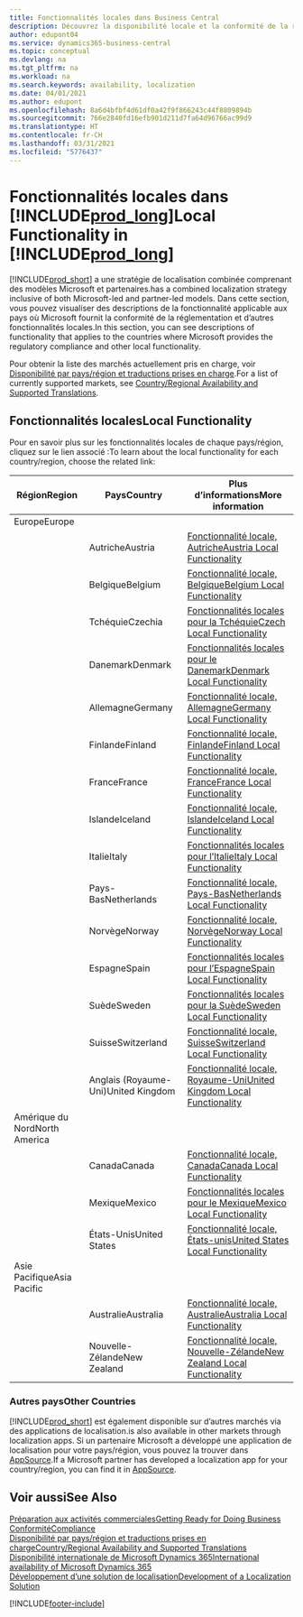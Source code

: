 ```yaml
---
title: Fonctionnalités locales dans Business Central
description: Découvrez la disponibilité locale et la conformité de la réglementation de Business Central pour les pays où Microsoft offre les fonctionnalités locales.
author: edupont04
ms.service: dynamics365-business-central
ms.topic: conceptual
ms.devlang: na
ms.tgt_pltfrm: na
ms.workload: na
ms.search.keywords: availability, localization
ms.date: 04/01/2021
ms.author: edupont
ms.openlocfilehash: 8a6d4bfbf4d61df0a42f9f866243c44f8809894b
ms.sourcegitcommit: 766e2840fd16efb901d211d7fa64d96766ac99d9
ms.translationtype: HT
ms.contentlocale: fr-CH
ms.lasthandoff: 03/31/2021
ms.locfileid: "5776437"
---
```

# <a name="local-functionality-in-prod_long"></a><span data-ttu-id="58334-103">Fonctionnalités locales dans [!INCLUDE[prod_long](includes/prod_long.md)]</span><span class="sxs-lookup"><span data-stu-id="58334-103">Local Functionality in [!INCLUDE[prod_long](includes/prod_long.md)]</span></span>

[!INCLUDE[prod_short](includes/prod_short.md)] <span data-ttu-id="58334-104">a une stratégie de localisation combinée comprenant des modèles Microsoft et partenaires.</span><span class="sxs-lookup"><span data-stu-id="58334-104">has a combined localization strategy inclusive of both Microsoft-led and partner-led models.</span></span> <span data-ttu-id="58334-105">Dans cette section, vous pouvez visualiser des descriptions de la fonctionnalité applicable aux pays où Microsoft fournit la conformité de la réglementation et d’autres fonctionnalités locales.</span><span class="sxs-lookup"><span data-stu-id="58334-105">In this section, you can see descriptions of functionality that applies to the countries where Microsoft provides the regulatory compliance and other local functionality.</span></span>  

<span data-ttu-id="58334-106">Pour obtenir la liste des marchés actuellement pris en charge, voir [Disponibilité par pays/région et traductions prises en charge](/dynamics365/business-central/dev-itpro/compliance/apptest-countries-and-translations?toc=/dynamics365/business-central/toc.json).</span><span class="sxs-lookup"><span data-stu-id="58334-106">For a list of currently supported markets, see [Country/Regional Availability and Supported Translations](/dynamics365/business-central/dev-itpro/compliance/apptest-countries-and-translations?toc=/dynamics365/business-central/toc.json).</span></span>  

## <a name="local-functionality"></a><span data-ttu-id="58334-107">Fonctionnalités locales</span><span class="sxs-lookup"><span data-stu-id="58334-107">Local Functionality</span></span>

<span data-ttu-id="58334-108">Pour en savoir plus sur les fonctionnalités locales de chaque pays/région, cliquez sur le lien associé :</span><span class="sxs-lookup"><span data-stu-id="58334-108">To learn about the local functionality for each country/region, choose the related link:</span></span>

| <span data-ttu-id="58334-109">Région</span><span class="sxs-lookup"><span data-stu-id="58334-109">Region</span></span> | <span data-ttu-id="58334-110">Pays</span><span class="sxs-lookup"><span data-stu-id="58334-110">Country</span></span> | <span data-ttu-id="58334-111">Plus d’informations</span><span class="sxs-lookup"><span data-stu-id="58334-111">More information</span></span> |
| --- | --- |--- |
| <span data-ttu-id="58334-112">Europe</span><span class="sxs-lookup"><span data-stu-id="58334-112">Europe</span></span> |  | |
|        | <span data-ttu-id="58334-113">Autriche</span><span class="sxs-lookup"><span data-stu-id="58334-113">Austria</span></span> | [<span data-ttu-id="58334-114">Fonctionnalité locale, Autriche</span><span class="sxs-lookup"><span data-stu-id="58334-114">Austria Local Functionality</span></span>](localfunctionality/austria/austria-local-functionality.md) |
|        | <span data-ttu-id="58334-115">Belgique</span><span class="sxs-lookup"><span data-stu-id="58334-115">Belgium</span></span> | [<span data-ttu-id="58334-116">Fonctionnalité locale, Belgique</span><span class="sxs-lookup"><span data-stu-id="58334-116">Belgium Local Functionality</span></span>](localfunctionality/belgium/belgium-local-functionality.md) |
|        | <span data-ttu-id="58334-117">Tchéquie</span><span class="sxs-lookup"><span data-stu-id="58334-117">Czechia</span></span> | [<span data-ttu-id="58334-118">Fonctionnalités locales pour la Tchéquie</span><span class="sxs-lookup"><span data-stu-id="58334-118">Czech Local Functionality</span></span>](localfunctionality/czech/czech-local-functionality.md) |
|        | <span data-ttu-id="58334-119">Danemark</span><span class="sxs-lookup"><span data-stu-id="58334-119">Denmark</span></span> | [<span data-ttu-id="58334-120">Fonctionnalités locales pour le Danemark</span><span class="sxs-lookup"><span data-stu-id="58334-120">Denmark Local Functionality</span></span>](localfunctionality/denmark/denmark-local-functionality.md) |
|        | <span data-ttu-id="58334-121">Allemagne</span><span class="sxs-lookup"><span data-stu-id="58334-121">Germany</span></span> | [<span data-ttu-id="58334-122">Fonctionnalité locale, Allemagne</span><span class="sxs-lookup"><span data-stu-id="58334-122">Germany Local Functionality</span></span>](localfunctionality/germany/germany-local-functionality.md) |
|        | <span data-ttu-id="58334-123">Finlande</span><span class="sxs-lookup"><span data-stu-id="58334-123">Finland</span></span> | [<span data-ttu-id="58334-124">Fonctionnalité locale, Finlande</span><span class="sxs-lookup"><span data-stu-id="58334-124">Finland Local Functionality</span></span>](localfunctionality/finland/finland-local-functionality.md) |
|        | <span data-ttu-id="58334-125">France</span><span class="sxs-lookup"><span data-stu-id="58334-125">France</span></span> | [<span data-ttu-id="58334-126">Fonctionnalité locale, France</span><span class="sxs-lookup"><span data-stu-id="58334-126">France Local Functionality</span></span>](localfunctionality/france/france-local-functionality.md) |
|        | <span data-ttu-id="58334-127">Islande</span><span class="sxs-lookup"><span data-stu-id="58334-127">Iceland</span></span> | [<span data-ttu-id="58334-128">Fonctionnalité locale, Islande</span><span class="sxs-lookup"><span data-stu-id="58334-128">Iceland Local Functionality</span></span>](localfunctionality/iceland/iceland-local-functionality.md) |
|        | <span data-ttu-id="58334-129">Italie</span><span class="sxs-lookup"><span data-stu-id="58334-129">Italy</span></span> | [<span data-ttu-id="58334-130">Fonctionnalités locales pour l’Italie</span><span class="sxs-lookup"><span data-stu-id="58334-130">Italy Local Functionality</span></span>](localfunctionality/italy/italy-local-functionality.md) |
|        | <span data-ttu-id="58334-131">Pays-Bas</span><span class="sxs-lookup"><span data-stu-id="58334-131">Netherlands</span></span> | [<span data-ttu-id="58334-132">Fonctionnalité locale, Pays-Bas</span><span class="sxs-lookup"><span data-stu-id="58334-132">Netherlands Local Functionality</span></span>](localfunctionality/netherlands/netherlands-local-functionality.md) |
|        | <span data-ttu-id="58334-133">Norvège</span><span class="sxs-lookup"><span data-stu-id="58334-133">Norway</span></span> | [<span data-ttu-id="58334-134">Fonctionnalité locale, Norvège</span><span class="sxs-lookup"><span data-stu-id="58334-134">Norway Local Functionality</span></span>](localfunctionality/norway/norway-local-functionality.md) |
|        | <span data-ttu-id="58334-135">Espagne</span><span class="sxs-lookup"><span data-stu-id="58334-135">Spain</span></span> | [<span data-ttu-id="58334-136">Fonctionnalités locales pour l’Espagne</span><span class="sxs-lookup"><span data-stu-id="58334-136">Spain Local Functionality</span></span>](localfunctionality/spain/spain-local-functionality.md) |
|        | <span data-ttu-id="58334-137">Suède</span><span class="sxs-lookup"><span data-stu-id="58334-137">Sweden</span></span> | [<span data-ttu-id="58334-138">Fonctionnalités locales pour la Suède</span><span class="sxs-lookup"><span data-stu-id="58334-138">Sweden Local Functionality</span></span>](localfunctionality/sweden/sweden-local-functionality.md) |
|        | <span data-ttu-id="58334-139">Suisse</span><span class="sxs-lookup"><span data-stu-id="58334-139">Switzerland</span></span> | [<span data-ttu-id="58334-140">Fonctionnalité locale, Suisse</span><span class="sxs-lookup"><span data-stu-id="58334-140">Switzerland Local Functionality</span></span>](localfunctionality/switzerland/switzerland-local-functionality.md) |
|        | <span data-ttu-id="58334-141">Anglais (Royaume-Uni)</span><span class="sxs-lookup"><span data-stu-id="58334-141">United Kingdom</span></span> | [<span data-ttu-id="58334-142">Fonctionnalité locale, Royaume-Uni</span><span class="sxs-lookup"><span data-stu-id="58334-142">United Kingdom Local Functionality</span></span>](localfunctionality/unitedkingdom/united-kingdom-local-functionality.md) |
| <span data-ttu-id="58334-143">Amérique du Nord</span><span class="sxs-lookup"><span data-stu-id="58334-143">North America</span></span> |       |  |
|        | <span data-ttu-id="58334-144">Canada</span><span class="sxs-lookup"><span data-stu-id="58334-144">Canada</span></span>|[<span data-ttu-id="58334-145">Fonctionnalité locale, Canada</span><span class="sxs-lookup"><span data-stu-id="58334-145">Canada Local Functionality</span></span>](localfunctionality/canada/canada-local-functionality.md) |
|        | <span data-ttu-id="58334-146">Mexique</span><span class="sxs-lookup"><span data-stu-id="58334-146">Mexico</span></span> | [<span data-ttu-id="58334-147">Fonctionnalités locales pour le Mexique</span><span class="sxs-lookup"><span data-stu-id="58334-147">Mexico Local Functionality</span></span>](localfunctionality/mexico/mexico-local-functionality.md) |
|        | <span data-ttu-id="58334-148">États-Unis</span><span class="sxs-lookup"><span data-stu-id="58334-148">United States</span></span>|[<span data-ttu-id="58334-149">Fonctionnalité locale, États-unis</span><span class="sxs-lookup"><span data-stu-id="58334-149">United States Local Functionality</span></span>](localfunctionality/unitedstates/united-states-local-functionality.md) |
| <span data-ttu-id="58334-150">Asie Pacifique</span><span class="sxs-lookup"><span data-stu-id="58334-150">Asia Pacific</span></span> |       |  |
|        | <span data-ttu-id="58334-151">Australie</span><span class="sxs-lookup"><span data-stu-id="58334-151">Australia</span></span> | [<span data-ttu-id="58334-152">Fonctionnalité locale, Australie</span><span class="sxs-lookup"><span data-stu-id="58334-152">Australia Local Functionality</span></span>](localfunctionality/australia/australia-local-functionality.md) |
|        | <span data-ttu-id="58334-153">Nouvelle-Zélande</span><span class="sxs-lookup"><span data-stu-id="58334-153">New Zealand</span></span> | [<span data-ttu-id="58334-154">Fonctionnalité locale, Nouvelle-Zélande</span><span class="sxs-lookup"><span data-stu-id="58334-154">New Zealand Local Functionality</span></span>](localfunctionality/newzealand/new-zealand-local-functionality.md) |

### <a name="other-countries"></a><span data-ttu-id="58334-155">Autres pays</span><span class="sxs-lookup"><span data-stu-id="58334-155">Other Countries</span></span>

[!INCLUDE[prod_short](includes/prod_short.md)] <span data-ttu-id="58334-156">est également disponible sur d’autres marchés via des applications de localisation.</span><span class="sxs-lookup"><span data-stu-id="58334-156">is also available in other markets through localization apps.</span></span> <span data-ttu-id="58334-157">Si un partenaire Microsoft a développé une application de localisation pour votre pays/région, vous pouvez la trouver dans [AppSource](https://go.microsoft.com/fwlink/?linkid=2081646).</span><span class="sxs-lookup"><span data-stu-id="58334-157">If a Microsoft partner has developed a localization app for your country/region, you can find it in [AppSource](https://go.microsoft.com/fwlink/?linkid=2081646).</span></span>

## <a name="see-also"></a><span data-ttu-id="58334-158">Voir aussi</span><span class="sxs-lookup"><span data-stu-id="58334-158">See Also</span></span>

[<span data-ttu-id="58334-159">Préparation aux activités commerciales</span><span class="sxs-lookup"><span data-stu-id="58334-159">Getting Ready for Doing Business</span></span>](ui-get-ready-business.md)  
[<span data-ttu-id="58334-160">Conformité</span><span class="sxs-lookup"><span data-stu-id="58334-160">Compliance</span></span>](compliance/compliance-overview.md)  
[<span data-ttu-id="58334-161">Disponibilité par pays/région et traductions prises en charge</span><span class="sxs-lookup"><span data-stu-id="58334-161">Country/Regional Availability and Supported Translations</span></span>](/dynamics365/business-central/dev-itpro/compliance/apptest-countries-and-translations?toc=/dynamics365/business-central/toc.json)  
[<span data-ttu-id="58334-162">Disponibilité internationale de Microsoft Dynamics 365</span><span class="sxs-lookup"><span data-stu-id="58334-162">International availability of Microsoft Dynamics 365</span></span>](/dynamics365/get-started/availability)  
[<span data-ttu-id="58334-163">Développement d’une solution de localisation</span><span class="sxs-lookup"><span data-stu-id="58334-163">Development of a Localization Solution</span></span>](/dynamics365/business-central/dev-itpro/developer/readiness/readiness-develop-localization)  


[!INCLUDE[footer-include](includes/footer-banner.md)]